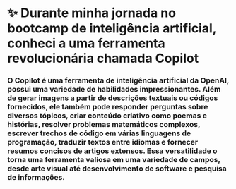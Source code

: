 # ✨ Durante minha jornada no bootcamp de inteligência artificial, conheci a uma ferramenta revolucionária chamada Copilot

### O Copilot é uma ferramenta de inteligência artificial da OpenAI, possui uma variedade de habilidades impressionantes. Além de gerar imagens a partir de descrições textuais ou códigos fornecidos, ele também pode responder perguntas sobre diversos tópicos, criar conteúdo criativo como poemas e histórias, resolver problemas matemáticos complexos, escrever trechos de código em várias linguagens de programação, traduzir textos entre idiomas e fornecer resumos concisos de artigos extensos. Essa versatilidade o torna uma ferramenta valiosa em uma variedade de campos, desde arte visual até desenvolvimento de software e pesquisa de informações.

